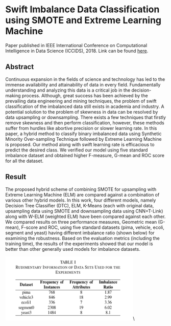 # Swift Imbalance Data Classification using SMOTE and Extreme Learning Machine
Paper published in IEEE International Conference on Computational Intelligence in Data Science (ICCIDS), 2018. Link can be found [here](https://ieeexplore.ieee.org/abstract/document/8862112/citations?tabFilter=papers "Swift Imbalance Data Classification using SMOTE and Extreme Learning Machine").

## Abstract
Continuous expansion in the fields of science and technology has led to the immense availability and attainability of data in every field. Fundamentally understanding and analyzing this data is a critical job in the decision-making process. Although, great success has been achieved by the prevailing data engineering and mining techniques, the problem of swift classification of the imbalanced data still exists in academia and industry. A potential solution to the problem of skewness in data can be resolved by data upsampling or downsampling. There exists a few techniques that firstly remove skewness and then perform classification, however, these methods suffer from hurdles like abortive precision or slower learning rate. In this paper, a hybrid method to classify binary imbalanced data using Synthetic Minority Over-sampling Technique followed by Extreme Learning Machine is proposed. Our method along with swift learning rate is efficacious to predict the desired class. We verified our model using five standard imbalance dataset and obtained higher F-measure, G-mean and ROC score for all the dataset.

## Result
The proposed hybrid scheme of combining SMOTE for upsampling with Extreme Learning Machine (ELM) are compared against a combination of various other hybrid models. 
In this work, four different models, namely Decision Tree Classifier (DTC), ELM, K-Means (each with original data, upsampling data using SMOTE and downsampling data using CNN+T-Link) along with W-ELM (weighted ELM) have been compared against each other. We compared results on three performance measures, Geometric mean (G-mean), F-score and ROC, using five standard datasets (pima, vehicle, ecoli, segment and yeast) having different imbalance ratio (shown below) for examining the robustness. Based on the evaluation metrics (including the training time), the results of the experiments showed that our model is better than other generally used models for imbalance datasets.

<img src="/images/Data%20Imbalance%20Table.png" altext = "Data Imbalance Table" width="400" height="200">\
